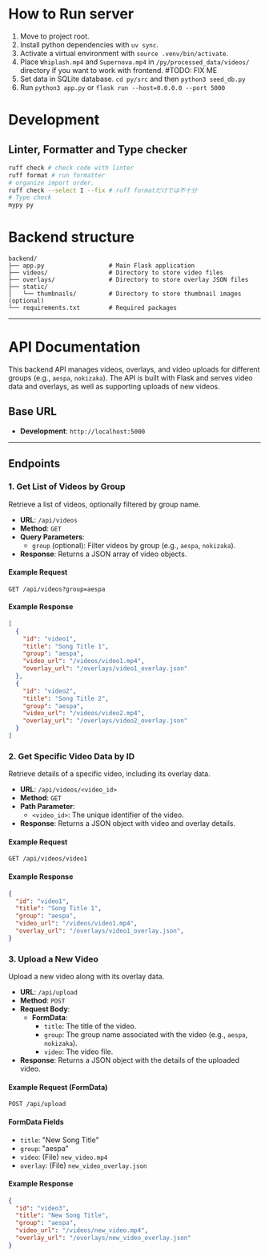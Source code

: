 # How to Run server
1. Move to project root.
2. Install python dependencies with `uv sync`.
3. Activate a virtual environment with `source .venv/bin/activate`.
4. Place `Whiplash.mp4` and `Supernova.mp4` in `/py/processed_data/videos/` directory if you want to work with frontend. #TODO: FIX ME
5. Set data in SQLite database. `cd py/src` and then `python3 seed_db.py`
7. Run `python3 app.py` or `flask run --host=0.0.0.0 --port 5000` 

# Development
## Linter, Formatter and Type checker
```sh
ruff check # check code with linter
ruff format # run formatter
# organize import order. 
ruff check --select I --fix # ruff formatだけでは不十分
# Type check
mypy py
```


# Backend structure
```
backend/
├── app.py                  # Main Flask application
├── videos/                 # Directory to store video files
├── overlays/               # Directory to store overlay JSON files
├── static/
│   └── thumbnails/         # Directory to store thumbnail images (optional)
└── requirements.txt        # Required packages
```

---

# API Documentation

This backend API manages videos, overlays, and video uploads for different groups (e.g., `aespa`, `nokizaka`). The API is built with Flask and serves video data and overlays, as well as supporting uploads of new videos.

## Base URL

- **Development**: `http://localhost:5000`

---

## Endpoints

### 1. Get List of Videos by Group

Retrieve a list of videos, optionally filtered by group name.

- **URL**: `/api/videos`
- **Method**: `GET`
- **Query Parameters**:
  - `group` (optional): Filter videos by group (e.g., `aespa`, `nokizaka`).
- **Response**: Returns a JSON array of video objects.

#### Example Request

```http
GET /api/videos?group=aespa
```

#### Example Response

```json
[
  {
    "id": "video1",
    "title": "Song Title 1",
    "group": "aespa",
    "video_url": "/videos/video1.mp4",
    "overlay_url": "/overlays/video1_overlay.json"
  },
  {
    "id": "video2",
    "title": "Song Title 2",
    "group": "aespa",
    "video_url": "/videos/video2.mp4",
    "overlay_url": "/overlays/video2_overlay.json"
  }
]
```

### 2. Get Specific Video Data by ID

Retrieve details of a specific video, including its overlay data.

- **URL**: `/api/videos/<video_id>`
- **Method**: `GET`
- **Path Parameter**:
  - `<video_id>`: The unique identifier of the video.
- **Response**: Returns a JSON object with video and overlay details.

#### Example Request

```http
GET /api/videos/video1
```

#### Example Response

```json
{
  "id": "video1",
  "title": "Song Title 1",
  "group": "aespa",
  "video_url": "/videos/video1.mp4",
  "overlay_url": "/overlays/video1_overlay.json",
}
```

### 3. Upload a New Video

Upload a new video along with its overlay data.

- **URL**: `/api/upload`
- **Method**: `POST`
- **Request Body**:
  - **FormData**:
    - `title`: The title of the video.
    - `group`: The group name associated with the video (e.g., `aespa`, `nokizaka`).
    - `video`: The video file.
- **Response**: Returns a JSON object with the details of the uploaded video.

#### Example Request (FormData)

```http
POST /api/upload
```

#### FormData Fields

- `title`: "New Song Title"
- `group`: "aespa"
- `video`: (File) `new_video.mp4`
- `overlay`: (File) `new_video_overlay.json`

#### Example Response

```json
{
  "id": "video3",
  "title": "New Song Title",
  "group": "aespa",
  "video_url": "/videos/new_video.mp4",
  "overlay_url": "/overlays/new_video_overlay.json"
}
```
